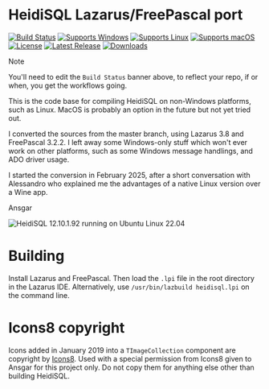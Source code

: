 # HeidiSQL Lazarus/FreePascal port
[![Build Status](https://github.com/gcarreno/gcarreno-HeidiSQL/actions/workflows/lazarus.yaml/badge.svg?branch=lazarus)](https://github.com/gcarreno/gcarreno-HeidiSQL/actions)
[![Supports Windows](https://img.shields.io/badge/support-Windows-blue?logo=Windows)](https://github.com/gcarreno/gcarreno-HeidiSQL/releases/latest)
[![Supports Linux](https://img.shields.io/badge/support-Linux-yellow?logo=Linux)](https://github.com/gcarreno/gcarreno-HeidiSQL/releases/latest)
[![Supports macOS](https://img.shields.io/badge/support-macOS-black?logo=macOS)](https://github.com/gcarreno/gcarreno-HeidiSQL/releases/latest)
[![License](https://img.shields.io/github/license/gcarreno/gcarreno-HeidiSQL?logo=github)](https://github.com/gcarreno/gcarreno-HeidiSQL/blob/main/LICENSE)
[![Latest Release](https://img.shields.io/github/v/release/gcarreno/gcarreno-HeidiSQL?label=latest%20release&logo=github)](https://github.com/gcarreno/gcarreno-HeidiSQL/releases/latest)
[![Downloads](https://img.shields.io/github/downloads/gcarreno/gcarreno-HeidiSQL/total?logo=github)](https://github.com/gcarreno/gcarreno-HeidiSQL/releases)


> [!NOTE]
> You'll need to edit the `Build Status` banner above, to reflect your repo, if or when, you get the workflows going.

This is the code base for compiling HeidiSQL on non-Windows platforms, such as Linux. MacOS is probably an option in the future but not yet tried out.

I converted the sources from the master branch, using Lazarus 3.8 and FreePascal 3.2.2. I left away some Windows-only stuff which won't ever work on other platforms, such as some Windows message handlings, and ADO driver usage.

I started the conversion in February 2025, after a short conversation with Alessandro who explained me the advantages of a native Linux version over a Wine app.

Ansgar

![HeidiSQL 12.10.1.92 running on Ubuntu Linux 22.04](https://www.heidisql.com/images/screenshots/linux_version_datagrid.png)

# Building
Install Lazarus and FreePascal. Then load the `.lpi` file in the root directory in the Lazarus IDE. Alternatively, use `/usr/bin/lazbuild heidisql.lpi` on the command line.

# Icons8 copyright
Icons added in January 2019 into a `TImageCollection` component are copyright by [Icons8](https://icons8.com). Used with a special permission from Icons8 given to Ansgar for this project only. Do not copy them for anything else other than building HeidiSQL.
